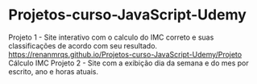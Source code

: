 # Projetos-curso-JavaScript-Udemy

Projeto 1 - Site interativo com o calculo do IMC correto e suas classificações de acordo com seu resultado. https://renanmrqs.github.io/Projetos-curso-JavaScript-Udemy/Projeto Cálculo IMC
Projeto 2 - Site com a exibição dia da semana e do mes por escrito, ano e horas atuais. 
